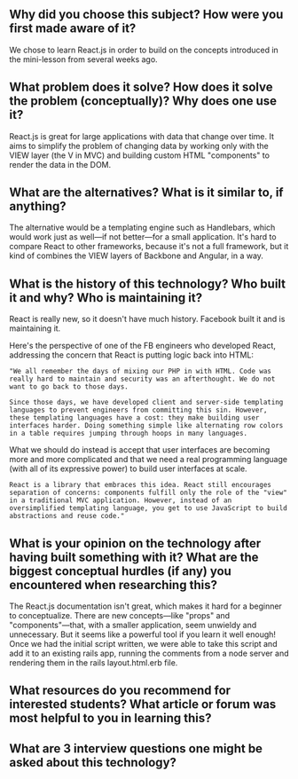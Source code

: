 ## Why did you choose this subject? How were you first made aware of it?

We chose to learn React.js in order to build on the concepts introduced in the mini-lesson from several weeks ago.

## What problem does it solve? How does it solve the problem (conceptually)? Why does one use it?

React.js is great for large applications with data that change over time. It aims to simplify the problem of changing data by working only with the VIEW layer (the V in MVC) and building custom HTML "components" to render the data in the DOM.

## What are the alternatives? What is it similar to, if anything?

The alternative would be a templating engine such as Handlebars, which would work just as well—if not better—for a small application. It's hard to compare React to other frameworks, because it's not a full framework, but it kind of combines the VIEW layers of Backbone and Angular, in a way.

## What is the history of this technology? Who built it and why? Who is maintaining it?

React is really new, so it doesn't have much history. Facebook built it and is maintaining it.

Here's the perspective of one of the FB engineers who developed React, addressing the concern that React is putting logic back into HTML:

```"We all remember the days of mixing our PHP in with HTML. Code was really hard to maintain and security was an afterthought. We do not want to go back to those days.```

`Since those days, we have developed client and server-side templating languages to prevent engineers from committing this sin. However, these templating languages have a cost: they make building user interfaces harder. Doing something simple like alternating row colors in a table requires jumping through hoops in many languages.`

What we should do instead is accept that user interfaces are becoming more and more complicated and that we need a real programming language (with all of its expressive power) to build user interfaces at scale.

```React is a library that embraces this idea. React still encourages separation of concerns: components fulfill only the role of the "view" in a traditional MVC application. However, instead of an oversimplified templating language, you get to use JavaScript to build abstractions and reuse code."```

## What is your opinion on the technology after having built something with it? What are the biggest conceptual hurdles (if any) you encountered when researching this?

The React.js documentation isn't great, which makes it hard for a beginner to conceptualize. There are new concepts—like "props" and "components"—that, with a smaller application, seem unwieldy and unnecessary. But it seems like a powerful tool if you learn it well enough! Once we had the initial script written, we were able to take this script and add it to an existing rails app, running the comments from a node server and rendering them in the rails layout.html.erb file.


## What resources do you recommend for interested students? What article or forum was most helpful to you in learning this?


## What are 3 interview questions one might be asked about this technology?
